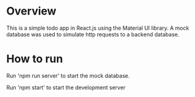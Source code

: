 # Overview

This is a simple todo app in React.js using the Material UI library. A mock database was used to simulate http requests to a backend database.

# How to run

Run 'npm run server' to start the mock database.

Run 'npm start' to start the development server
